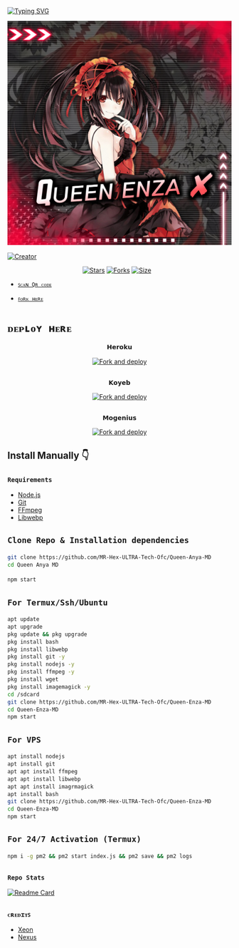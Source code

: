 [![Typing SVG](https://readme-typing-svg.herokuapp.com?font=Fira+Code&pause=1000&color=6B00B6&width=435&lines=Welcome+To+Qᴜᴇᴇɴ+ᴇɴᴢᴀ+ᴍᴅ;This+Bot+Created+By+ᴹᴿ+ʜᴇx+ᴜʟᴛʀᴀ+ᴛᴇᴄʜ)](https://git.io/typing-svg)


![cover](/EnzaMedia/theme/Enzalogo.jpg)


<a href="https://github.com/MR-Hex-ULTRA-Tech-Ofc"><img title="Creator" src="https://img.shields.io/badge/Creator-MR_Hex_ULTRA_Tech-red.svg?style=for-the-badge&logo=github"></a>
<p align="center">
<a href="https://github.com/MR-Hex-ULTRA-Tech-Ofc/Queen-Enza-MD/stargazers/"><img title="Stars" src="https://img.shields.io/github/stars/MR-Hex-ULTRA-Tech-Ofc/Queen-Enza-MD?color=blue&style=flat-square"></a>
<a href="https://github.com/MR-Hex-ULTRA-Tech-Ofc/Queen-Enza-MD/network/members"><img title="Forks" src="https://img.shields.io/github/forks/MR-Hex-ULTRA-Tech-Ofc/Queen-Enza-MD?color=red&style=flat-square"></a>
<a href="https://github.com/MR-Hex-ULTRA-Tech-Ofc/Queen-Enza-MD/"><img title="Size" src="https://img.shields.io/github/repo-size/MR-Hex-ULTRA-Tech-Ofc/Queen-Enza-MD?style=flat-square&color=green"></a>
<a href=/></a>
</a>&nbsp;&nbsp;
</P>
</div> 
</p>




* [`ꜱᴄᴀɴ Qʀ ᴄᴏᴅᴇ`](https://queen-enza-md.mr-hex-ultrahex.repl.co/)

* [`ꜰᴏʀᴋ ʜᴇʀᴇ`](https://github.com/Hex-ULTRA-Tech-Ofc/Queen-Enza-MD/fork)

# `ᴅᴇᴘʟᴏʏ ʜᴇʀᴇ`


<p align="center">
𝗛𝗲𝗿𝗼𝗸𝘂

<p align="center">
<a href="https://heroku.com/deploy?template=https://github.com/MR-Hex-ULTRA-Tech-Ofc/Queen-Enza-MD/"><img align="center" src="https://www.herokucdn.com/deploy/button.svg" alt="Fork and deploy" /></a>
</P>

##
<p align="center">
𝗞𝗼𝘆𝗲𝗯

<p align="center">
<a href="https://app.koyeb.com/apps/deploy?type=git&repository=https://github.com/MR-Hex-ULTRA-Tech-Ofc/Queen-Enza-MD&branch=master&name=Queen-Enza"><img align="center" src="https://www.koyeb.com/static/images/deploy/button.svg" alt="Fork and deploy" /></a>
</P>

##
<p align="center">
𝗠𝗼𝗴𝗲𝗻𝗶𝘂𝘀

<p align="center">
<a href="https://studio.mogenius.com/studio/cloud-space/cloud-space-overview"><img align="center" src="https://studio.mogenius.com/assets/logos/logo-mogenius-logo-quer.svg" alt="Fork and deploy" /></a>
</P>
  
##
## Install Manually 👇
### `Requirements`
* [Node.js](https://nodejs.org/en/)
* [Git](https://git-scm.com/downloads)
* [FFmpeg](https://github.com/BtbN/FFmpeg-Builds/releases/download/autobuild-2020-12-08-13-03/ffmpeg-n4.3.1-26-gca55240b8c-win64-gpl-4.3.zip)
* [Libwebp](https://developers.google.com/speed/webp/download)

##
## `Clone Repo & Installation dependencies`
```bash
git clone https://github.com/MR-Hex-ULTRA-Tech-Ofc/Queen-Anya-MD
cd Queen Anya MD

npm start
```
## `For Termux/Ssh/Ubuntu`
```bash
apt update
apt upgrade
pkg update && pkg upgrade
pkg install bash
pkg install libwebp
pkg install git -y
pkg install nodejs -y 
pkg install ffmpeg -y 
pkg install wget
pkg install imagemagick -y
cd /sdcard
git clone https://github.com/MR-Hex-ULTRA-Tech-Ofc/Queen-Enza-MD
cd Queen-Enza-MD
npm start
```
## `For VPS`
```bash
apt install nodejs 
apt install git 
apt apt install ffmpeg 
apt apt install libwebp 
apt apt install imagrmagick
apt install bash
git clone https://github.com/MR-Hex-ULTRA-Tech-Ofc/Queen-Enza-MD
cd Queen-Enza-MD
npm start
```
## `For 24/7 Activation (Termux)`
```bash
npm i -g pm2 && pm2 start index.js && pm2 save && pm2 logs
```

##
### `Repo Stats`
[![Readme Card](https://github-readme-stats.vercel.app/api/pin/?username=MR-Hex-ULTRA-Tech-Ofc&repo=Queen-Enza-MD&theme=vision-friendly-dark)]([https://github.com/PikaBotz/Anya-pika-MD-v2](https://github.com/Hex-ULTRA-Tech-Ofc/Queen-Enza-MD))

##

##
### `ᴄʀᴇᴅɪᴛꜱ`
* [Xeon](https://github.com/DGxeon)
* [Nexus](https://github.com/Nexusat12)
